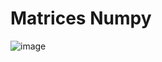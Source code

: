 # Matrices Numpy
![image](https://user-images.githubusercontent.com/58180852/122490564-eac1f580-cfa7-11eb-9951-d8fe2f3157b0.png)
